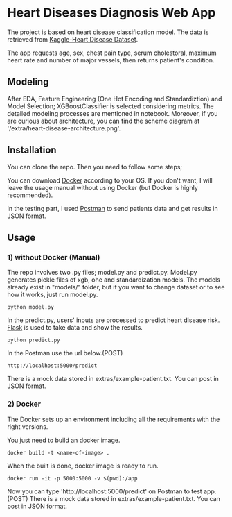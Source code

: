 # Heart Diseases Diagnosis Web App

The project is based on heart disease classification model. 
The data is retrieved from [Kaggle-Heart Disease Dataset](https://www.kaggle.com/datasets/johnsmith88/heart-disease-dataset).

The app requests age, sex, chest pain type, serum cholestoral, maximum heart rate and number of major vessels, then returns patient's condition.


## Modeling

After EDA, Feature Engineering (One Hot Encoding and Standardiztion) and Model Selection; XGBoostClassifier is selected considering metrics. 
The detailed modeling processes are mentioned in notebook. Moreover, if you are curious about architecture, you can find the scheme diagram at '/extra/heart-disease-architecture.png'.
## Installation

You can clone the repo. Then you need to follow some steps;

You can download [Docker](https://docs.docker.com/engine/install/) according to your OS. If you don't want, I will leave the usage manual without using Docker (but Docker is highly recommended).

In the testing part, I used [Postman](https://www.postman.com/downloads/) to send patients data and get results in JSON format.
## Usage

### 1) without Docker (Manual)

The repo involves two .py files; model.py and predict.py. Model.py generates pickle files of xgb, ohe and standardization models. The models already exist in "models/" folder, but if you want to change dataset or to see how it works, just run model.py.
```
python model.py
```

In the predict.py, users' inputs are processed to predict heart disease risk. [Flask](https://flask.palletsprojects.com/en/2.2.x/) is used to take data and show the results. 
```
python predict.py
```
In the Postman use the url below.(POST)
```
http://localhost:5000/predict
```
There is a mock data stored in extras/example-patient.txt. You can post in JSON format.

### 2) Docker

The Docker sets up an environment including all the requirements with the right versions.

You just need to build an docker image.
```
docker build -t <name-of-image> .
```

When the built is done, docker image is ready to run.

```
docker run -it -p 5000:5000 -v $(pwd):/app 
```
Now you can type 'http://localhost:5000/predict' on Postman to test app. (POST)
There is a mock data stored in extras/example-patient.txt. You can post in JSON format.
